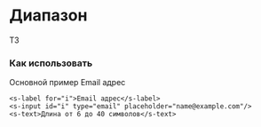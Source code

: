 # Диапазон

ТЗ

### Как использовать
Основной пример
<s-label for="i">Email адрес</s-label>
<s-range id="i" :min="0" :max="5" :step="0.5" value="3"/>

``` vue
<s-label for="i">Email адрес</s-label>
<s-input id="i" type="email" placeholder="name@example.com"/>
<s-text>Длина от 6 до 40 символов</s-text>
```
